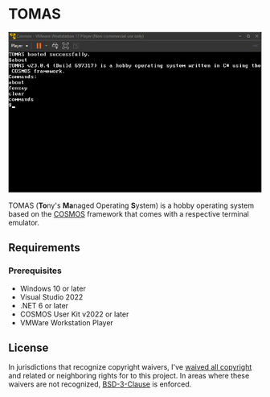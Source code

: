 # TOMAS

<img title="" src="screenshot.png" alt="" data-align="center">

TOMAS (**To**ny's **Ma**naged Operating **S**ystem) is a hobby operating system based on the [COSMOS](https://github.com/CosmosOS/Cosmos) framework that comes with a respective terminal emulator.

## Requirements

### Prerequisites

- Windows 10 or later
- Visual Studio 2022
- .NET 6 or later
- COSMOS User Kit v2022 or later
- VMWare Workstation Player

## License

In jurisdictions that recognize copyright waivers, I've [waived all copyright](UNLICENSE) and related or neighboring rights for to this project. In areas where these waivers are not recognized, [BSD-3-Clause](LICENSE) is enforced.
